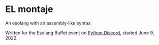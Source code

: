 # EL montaje

An esolang with an assembly-like syntax.

Written for the Esolang Buffet event on [Python Discord](https://www.pythondiscord.com), started June 9, 2022.
